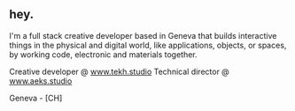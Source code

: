 ## hey.
I'm a full stack creative developer based in Geneva that builds interactive things in the physical and digital world, like applications, objects, or spaces, by working code, electronic and materials together.

Creative developer @ www.tekh.studio
Technical director @ www.aeks.studio

Geneva - [CH]  

<!---
nicolasgrosfort/nicolasgrosfort is a ✨ special ✨ repository because its `README.md` (this file) appears on your GitHub profile.
You can click the Preview link to take a look at your changes.
--->
